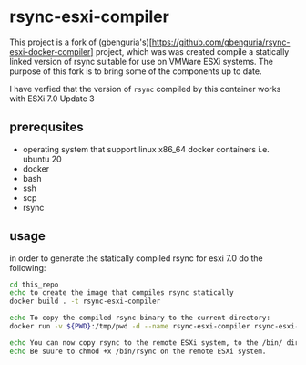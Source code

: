 # rsync-esxi-compiler
This project is a fork of (gbenguria's)[https://github.com/gbenguria/rsync-esxi-docker-compiler] project, which was was created compile a statically linked version of rsync suitable for use on VMWare ESXi systems.  The purpose of this fork is to bring some of the components up to date.

I have verfied that the version of `rsync` compiled by this container works with ESXi 7.0 Update 3

## prerequsites

* operating system that support linux x86_64 docker containers i.e. ubuntu 20
* docker 
* bash
* ssh
* scp
* rsync

## usage
in order to generate the statically compiled rsync for esxi 7.0 do the following:

```bash
cd this_repo
echo to create the image that compiles rsync statically
docker build . -t rsync-esxi-compiler

echo To copy the compiled rsync binary to the current directory:
docker run -v ${PWD}:/tmp/pwd -d --name rsync-esxi-compiler rsync-esxi-compiler /bin/bash -c "cp /root/rsync/rsync /tmp/pwd"

echo You can now copy rsync to the remote ESXi system, to the /bin/ directory.
echo Be suure to chmod +x /bin/rsync on the remote ESXi system.
```